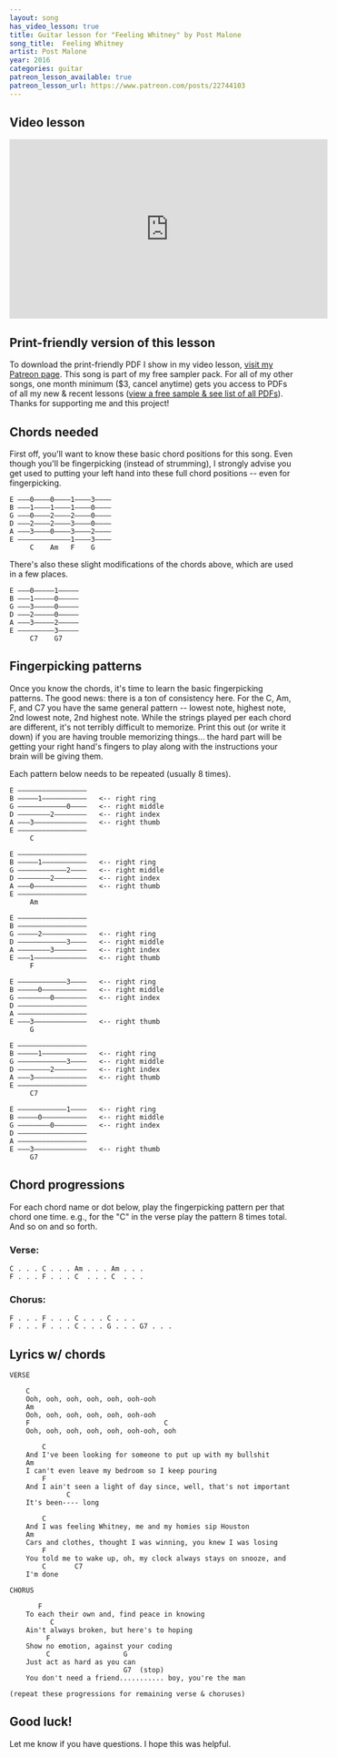 ```yaml
---
layout: song
has_video_lesson: true
title: Guitar lesson for "Feeling Whitney" by Post Malone
song_title:  Feeling Whitney
artist: Post Malone
year: 2016
categories: guitar
patreon_lesson_available: true
patreon_lesson_url: https://www.patreon.com/posts/22744103
---
```


## Video lesson

<iframe width="560" height="315" src="https://www.youtube.com/embed/IbFdJy4YShU?showinfo=0" frameborder="0" allowfullscreen></iframe>

## Print-friendly version of this lesson

To download the print-friendly PDF I show in my video lesson, [visit my Patreon page](https://www.patreon.com/posts/22744103). This song is part of my free sampler pack. For all of my other songs, one month minimum ($3, cancel anytime) gets you access to PDFs of all my new & recent lessons ([view a free sample & see list of all PDFs](http://playsongnotes.com/downloads)). Thanks for supporting me and this project!


## Chords needed

First off, you'll want to know these basic chord positions for this song. Even though you'll be fingerpicking (instead of strumming), I strongly advise you get used to putting your left hand into these full chord positions -- even for fingerpicking.

    E –––0––––0––––1––––3––––
    B –––1––––1––––1––––0––––
    G –––0––––2––––2––––0––––
    D –––2––––2––––3––––0––––
    A –––3––––0––––3––––2––––
    E –––––––––––––1––––3––––
         C    Am   F    G   

There's also these slight modifications of the chords above, which are used in a few places.

    E –––0–––––1–––––
    B –––1–––––0–––––
    G –––3–––––0–––––
    D –––2–––––0–––––
    A –––3–––––2–––––
    E –––––––––3–––––
         C7    G7

## Fingerpicking patterns

Once you know the chords, it's time to learn the basic fingerpicking patterns. The good news: there is a ton of consistency here. For the C, Am, F, and C7 you have the same general pattern -- lowest note, highest note, 2nd lowest note, 2nd highest note. While the strings played per each chord are different, it's not terribly difficult to memorize. Print this out (or write it down) if you are having trouble memorizing things... the hard part will be getting your right hand's fingers to play along with the instructions your brain will be giving them.

Each pattern below needs to be repeated (usually 8 times).

    E –––––––––––––––––  
    B –––––1–––––––––––   <-- right ring
    G ––––––––––––0––––   <-- right middle
    D ––––––––2––––––––   <-- right index                 
    A –––3–––––––––––––   <-- right thumb                
    E –––––––––––––––––   
         C

    E –––––––––––––––––   
    B –––––1–––––––––––   <-- right ring
    G ––––––––––––2––––   <-- right middle
    D ––––––––2––––––––   <-- right index                
    A –––0–––––––––––––   <-- right thumb                
    E –––––––––––––––––   
         Am

    E –––––––––––––––––   
    B –––––––––––––––––   
    G –––––2–––––––––––   <-- right ring
    D ––––––––––––3––––   <-- right middle                
    A ––––––––3––––––––   <-- right index                
    E –––1–––––––––––––   <-- right thumb
         F

    E ––––––––––––3––––   <-- right ring
    B –––––0–––––––––––   <-- right middle
    G ––––––––0––––––––   <-- right index
    D –––––––––––––––––                   
    A –––––––––––––––––                   
    E –––3–––––––––––––   <-- right thumb
         G

    E –––––––––––––––––  
    B –––––1–––––––––––   <-- right ring
    G ––––––––––––3––––   <-- right middle
    D ––––––––2––––––––   <-- right index                 
    A –––3–––––––––––––   <-- right thumb                
    E –––––––––––––––––   
         C7

    E ––––––––––––1––––   <-- right ring
    B –––––0–––––––––––   <-- right middle
    G ––––––––0––––––––   <-- right index
    D –––––––––––––––––                   
    A –––––––––––––––––                   
    E –––3–––––––––––––   <-- right thumb
         G7

## Chord progressions

For each chord name or dot below, play the fingerpicking pattern per that chord one time. e.g., for the "C" in the verse play the pattern 8 times total. And so on and so forth.

### Verse:

    C . . . C . . . Am . . . Am . . .
    F . . . F . . . C  . . . C  . . .

### Chorus:

    F . . . F . . . C . . . C . . .
    F . . . F . . . C . . . G . . . G7 . . .

## Lyrics w/ chords

    VERSE

        C
        Ooh, ooh, ooh, ooh, ooh, ooh-ooh
        Am
        Ooh, ooh, ooh, ooh, ooh, ooh-ooh
        F                                 C
        Ooh, ooh, ooh, ooh, ooh, ooh-ooh, ooh

            C
        And I've been looking for someone to put up with my bullshit
        Am
        I can't even leave my bedroom so I keep pouring
            F
        And I ain't seen a light of day since, well, that's not important
                  C
        It's been---- long

            C
        And I was feeling Whitney, me and my homies sip Houston
        Am
        Cars and clothes, thought I was winning, you knew I was losing
            F
        You told me to wake up, oh, my clock always stays on snooze, and
            C       C7
        I'm done

    CHORUS

           F
        To each their own and, find peace in knowing
              C
        Ain't always broken, but here's to hoping
             F
        Show no emotion, against your coding
             C                  G
        Just act as hard as you can
                                G7  (stop)
        You don't need a friend........... boy, you're the man

    (repeat these progressions for remaining verse & choruses)

## Good luck!

Let me know if you have questions. I hope this was helpful.
